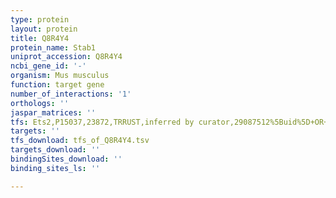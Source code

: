 ```yaml
---
type: protein
layout: protein
title: Q8R4Y4
protein_name: Stab1
uniprot_accession: Q8R4Y4
ncbi_gene_id: '-'
organism: Mus musculus
function: target gene
number_of_interactions: '1'
orthologs: ''
jaspar_matrices: ''
tfs: Ets2,P15037,23872,TRRUST,inferred by curator,29087512%5Buid%5D+OR+22334667%5Buid%5D,Yes
targets: ''
tfs_download: tfs_of_Q8R4Y4.tsv
targets_download: ''
bindingSites_download: ''
binding_sites_ls: ''

---
```

